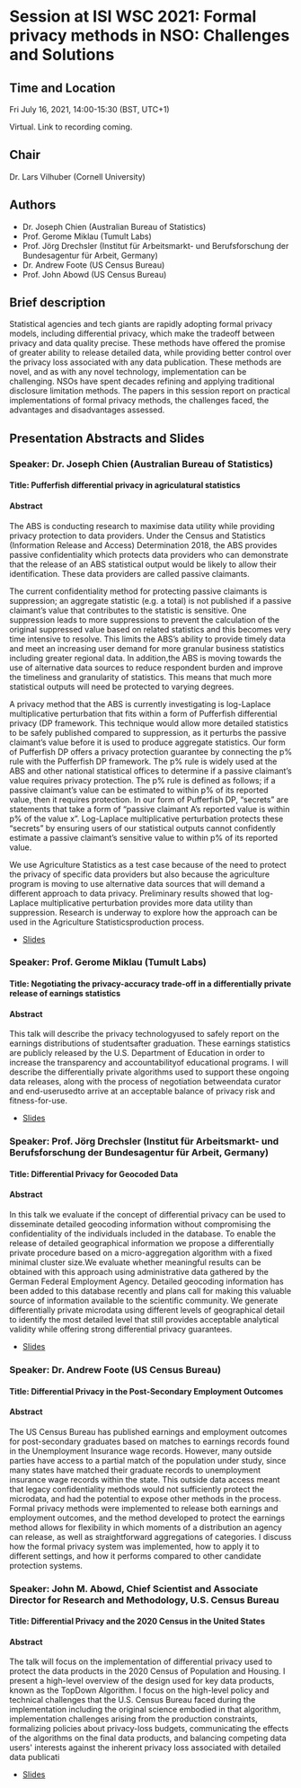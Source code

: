 # Session at ISI WSC 2021: Formal privacy methods in NSO: Challenges and Solutions

## Time and Location

Fri July 16, 2021, 14:00-15:30 (BST, UTC+1)

Virtual. Link to recording coming.

## Chair

Dr. Lars Vilhuber (Cornell University)

## Authors

- Dr. Joseph Chien (Australian Bureau of Statistics)
- Prof. Gerome Miklau (Tumult Labs)
- Prof. Jörg Drechsler (Institut für Arbeitsmarkt- und Berufsforschung der Bundesagentur für Arbeit, Germany)
- Dr. Andrew Foote (US Census Bureau)
- Prof. John Abowd (US Census Bureau)

## Brief description

Statistical agencies and tech giants are rapidly adopting formal privacy models, including differential privacy, which make the tradeoff between privacy and data quality precise. These methods have offered the promise of greater ability to release detailed data, while providing better control over the privacy loss associated with any data publication. These methods are novel, and as with any novel technology, implementation can be challenging. NSOs have spent decades refining and applying traditional disclosure limitation methods. The papers in this session report on practical implementations of formal privacy methods, the challenges faced, the advantages and disadvantages assessed.

## Presentation Abstracts and Slides

### Speaker: Dr. Joseph Chien (Australian Bureau of Statistics)

#### Title: Pufferfish differential privacy in agriculatural statistics

#### Abstract

The ABS is conducting research to maximise data utility while providing privacy protection to data providers. Under the Census and Statistics (Information Release and Access) Determination 2018, the ABS provides passive confidentiality which protects data providers who can demonstrate that the release of an ABS statistical output would be likely to allow their identification. These data providers are called passive claimants. 

The current confidentiality method for protecting passive claimants is suppression; an aggregate statistic (e.g. a total) is not published if a passive claimant’s value that contributes to the statistic is sensitive. One suppression leads to more suppressions to prevent the calculation of the original suppressed value based on related statistics and this becomes very time intensive to resolve. This limits the ABS’s ability to provide timely data and meet an increasing user demand for more granular business statistics including greater regional data. In addition,the ABS is moving towards the use of alternative data sources to reduce respondent burden and improve the timeliness and granularity of statistics. This means that much more statistical outputs will need be protected to varying degrees. 

A privacy method that the ABS is currently investigating is log-Laplace multiplicative perturbation that fits within a form of Pufferfish differential privacy (DP framework. This technique would allow more detailed statistics to be safely published compared to suppression, as it perturbs the passive claimant’s value before it is used to produce aggregate statistics. Our form of Pufferfish DP offers a privacy protection guarantee by connecting the p% rule with the Pufferfish DP framework. The p% rule is widely used at the ABS and other national statistical offices to determine if a passive claimant’s value requires privacy protection. The p% rule is defined as follows; if a passive claimant’s value can be estimated to within p% of its reported value, then it requires protection. In our form of Pufferfish DP, “secrets” are statements that take a form of “passive claimant A’s reported value is within p% of the value x”. Log-Laplace multiplicative perturbation protects these “secrets” by ensuring users of our statistical outputs cannot confidently estimate a passive claimant’s sensitive value to within p% of its reported value. 

We use Agriculture Statistics as a test case because of the need to protect the privacy of specific data providers but also because the agriculture program is moving to use alternative data sources that will demand a different approach to data privacy. Preliminary results showed that log-Laplace multiplicative perturbation provides more data utility than suppression. Research is underway to explore how the approach can be used in the Agriculture Statisticsproduction process.

- [Slides](ABS_Pufferfish.pdf)

### Speaker: Prof. Gerome Miklau (Tumult Labs)

#### Title: Negotiating the privacy-accuracy trade-off in a differentially private release of earnings statistics

#### Abstract

This talk will describe the privacy technologyused to safely report on the earnings distributions of studentsafter graduation. These earnings statistics are publicly released by the U.S. Department of Education in order to increase the transparency and accountabilityof educational programs.  I will describe the differentially private algorithms used to support these ongoing data releases, along with the process of negotiation betweendata curator and end-userusedto arrive at an acceptable balance of privacy risk and fitness-for-use.

- [Slides](ISI-workshop-MIKLAU.pdf)

### Speaker: Prof. Jörg Drechsler (Institut für Arbeitsmarkt- und Berufsforschung der Bundesagentur für Arbeit, Germany)

#### Title: Differential Privacy for Geocoded Data

#### Abstract

In this talk we evaluate if the concept of differential privacy can be used to disseminate detailed geocoding information without compromising the confidentiality of the individuals included in the database. To enable the release of detailed geographical information we propose a differentially private procedure based on a micro-aggregation algorithm with a fixed minimal cluster size.We evaluate whether meaningful results can be obtained with this approach using administrative data gathered by the German Federal Employment Agency.  Detailed geocoding information has been added to this database recently and plans call for making this valuable source of information available to the scientific community. We generate differentially private microdata using different levels of geographical detail to identify the most detailed level that still provides acceptable analytical validity while offering strong differential privacy guarantees.

- [Slides](ISI_2021_Drechsler.pdf)

### Speaker: Dr. Andrew Foote (US Census Bureau)

#### Title: Differential Privacy in the Post-Secondary Employment Outcomes

#### Abstract 

The US Census Bureau has published earnings and employment outcomes for post-secondary graduates based on matches to earnings records found in the Unemployment Insurance wage records. However, many outside parties have access to a partial match of the population under study, since many states have matched their graduate records to unemployment insurance wage records within the state. This outside data access meant that legacy confidentiality methods would not sufficiently protect the microdata, and had the potential to expose other methods in the process. Formal privacy methods were implemented to release both earnings and employment outcomes, and the method developed to protect the earnings method allows for flexibility in which moments of a distribution an agency can release, as well as straightforward aggregations of categories. I discuss how the formal privacy system was implemented, how to apply it to different settings, and how it performs compared to other candidate protection systems. 


### Speaker: John M. Abowd, Chief Scientist and Associate Director for Research and Methodology, U.S. Census Bureau

#### Title: Differential Privacy and the 2020 Census in the United States

#### Abstract

The talk will focus on the implementation of differential privacy used to protect the data products in the 2020 Census of Population and Housing. I present a high-level overview of the design used for key data products, known as the TopDown Algorithm. I focus on the high-level policy and technical challenges that the U.S. Census Bureau faced during the implementation including the original science embodied in that algorithm, implementation challenges arising from the production constraints, formalizing policies about privacy-loss budgets, communicating the effects of the algorithms on the final data products, and balancing competing data users' interests against the inherent privacy loss associated with detailed data publicati

- [Slides](2021-0716-Abowd-IPS-161-WSC.pptx)
